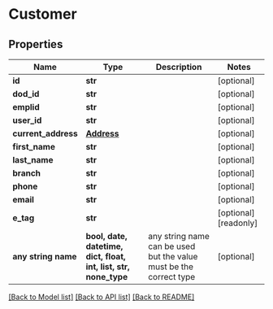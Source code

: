# Customer


## Properties
Name | Type | Description | Notes
------------ | ------------- | ------------- | -------------
**id** | **str** |  | [optional] 
**dod_id** | **str** |  | [optional] 
**emplid** | **str** |  | [optional] 
**user_id** | **str** |  | [optional] 
**current_address** | [**Address**](Address.md) |  | [optional] 
**first_name** | **str** |  | [optional] 
**last_name** | **str** |  | [optional] 
**branch** | **str** |  | [optional] 
**phone** | **str** |  | [optional] 
**email** | **str** |  | [optional] 
**e_tag** | **str** |  | [optional] [readonly] 
**any string name** | **bool, date, datetime, dict, float, int, list, str, none_type** | any string name can be used but the value must be the correct type | [optional]

[[Back to Model list]](../README.md#documentation-for-models) [[Back to API list]](../README.md#documentation-for-api-endpoints) [[Back to README]](../README.md)


